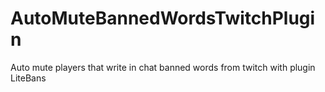 # AutoMuteBannedWordsTwitchPlugin
Auto mute players that write in chat banned words from twitch with plugin LiteBans
